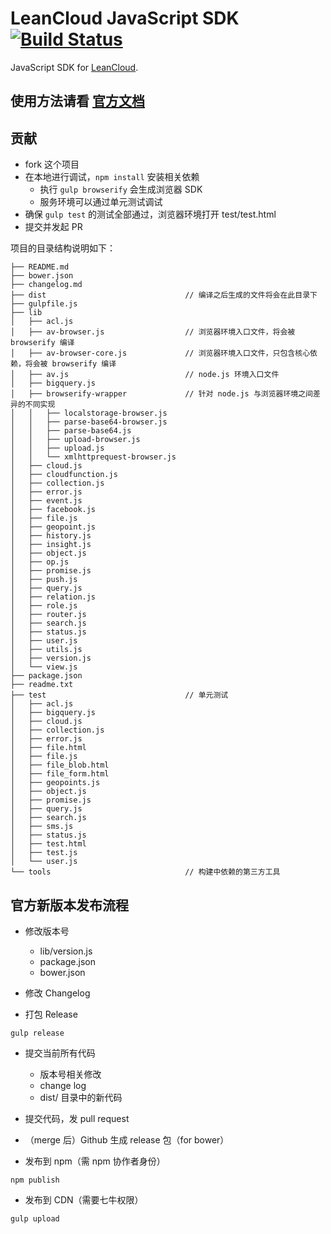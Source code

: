 # LeanCloud JavaScript SDK [![Build Status](https://travis-ci.org/leancloud/javascript-sdk.svg)](https://travis-ci.org/leancloud/javascript-sdk)

JavaScript SDK for [LeanCloud](http://leancloud.cn/).

## 使用方法请看 [官方文档](http://leancloud.cn/docs/js_guide.html)

## 贡献

* fork 这个项目
* 在本地进行调试，`npm install` 安装相关依赖
  * 执行 `gulp browserify` 会生成浏览器 SDK
  * 服务环境可以通过单元测试调试
* 确保 `gulp test` 的测试全部通过，浏览器环境打开 test/test.html
* 提交并发起 PR

项目的目录结构说明如下：

```
├── README.md
├── bower.json
├── changelog.md
├── dist                               // 编译之后生成的文件将会在此目录下
├── gulpfile.js
├── lib
│   ├── acl.js
│   ├── av-browser.js                  // 浏览器环境入口文件，将会被 browserify 编译
│   ├── av-browser-core.js             // 浏览器环境入口文件，只包含核心依赖，将会被 browserify 编译
│   ├── av.js                          // node.js 环境入口文件
│   ├── bigquery.js
│   ├── browserify-wrapper             // 针对 node.js 与浏览器环境之间差异的不同实现
│   │   ├── localstorage-browser.js
│   │   ├── parse-base64-browser.js
│   │   ├── parse-base64.js
│   │   ├── upload-browser.js
│   │   ├── upload.js
│   │   └── xmlhttprequest-browser.js
│   ├── cloud.js
│   ├── cloudfunction.js
│   ├── collection.js
│   ├── error.js
│   ├── event.js
│   ├── facebook.js
│   ├── file.js
│   ├── geopoint.js
│   ├── history.js
│   ├── insight.js
│   ├── object.js
│   ├── op.js
│   ├── promise.js
│   ├── push.js
│   ├── query.js
│   ├── relation.js
│   ├── role.js
│   ├── router.js
│   ├── search.js
│   ├── status.js
│   ├── user.js
│   ├── utils.js
│   ├── version.js
│   └── view.js
├── package.json
├── readme.txt
├── test                               // 单元测试
│   ├── acl.js
│   ├── bigquery.js
│   ├── cloud.js
│   ├── collection.js
│   ├── error.js
│   ├── file.html
│   ├── file.js
│   ├── file_blob.html
│   ├── file_form.html
│   ├── geopoints.js
│   ├── object.js
│   ├── promise.js
│   ├── query.js
│   ├── search.js
│   ├── sms.js
│   ├── status.js
│   ├── test.html
│   ├── test.js
│   └── user.js
└── tools                              // 构建中依赖的第三方工具
```

## 官方新版本发布流程

* 修改版本号
  * lib/version.js
  * package.json
  * bower.json

* 修改 Changelog

* 打包 Release

```
gulp release
```

* 提交当前所有代码
  * 版本号相关修改
  * change log
  * dist/ 目录中的新代码

* 提交代码，发 pull request

* （merge 后）Github 生成 release 包（for bower）

* 发布到 npm（需 npm 协作者身份）
```
npm publish
```

* 发布到 CDN（需要七牛权限）
```
gulp upload
```
